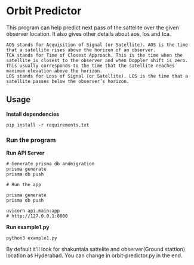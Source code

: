 # Orbit Predictor
This program can help predict next pass of the sattelite over the given observer location. It also gives other details about aos, los and tca.
```
AOS stands for Acquisition of Signal (or Satellite). AOS is the time that a satellite rises above the horizon of an observer.
TCA stands for Time of Closest Approach. This is the time when the satellite is closest to the observer and when Doppler shift is zero. This usually corresponds to the time that the satellite reaches maximum elevation above the horizon.
LOS stands for Loss of Signal (or Satellite). LOS is the time that a satellite passes below the observer’s horizon.
```

## Usage
**Install dependencies**
```
pip install -r requirements.txt
```

### Run the program
**Run API Server**

```
# Generate prisma db andmigration
prisma generate
prisma db push

# Run the app

prisma generate
prisma db push

uvicorn api.main:app
# http://127.0.0.1:8000 
```

**Run example1.py**
```Shell
python3 example1.py
```

By default it'll look for shakuntala sattelite and observer(Ground stattion) location as Hyderabad. 
You can change in orbit-predictor.py in the end. 

